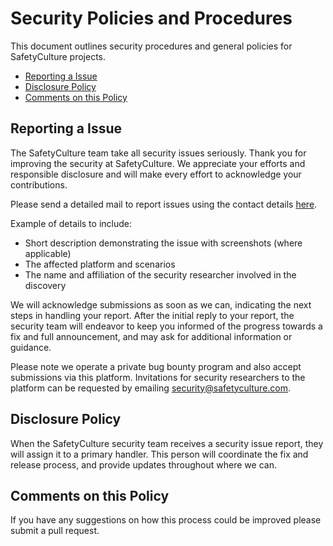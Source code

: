 # Security Policies and Procedures

This document outlines security procedures and general policies for SafetyCulture projects.

* [Reporting a Issue](#reporting-a-issue)
* [Disclosure Policy](#disclosure-policy)
* [Comments on this Policy](#comments-on-this-policy)
  
## Reporting a Issue

The SafetyCulture team take all security issues seriously. Thank you for improving the security at SafetyCulture. We appreciate your efforts and responsible disclosure and will make every effort to acknowledge your contributions.

Please send a detailed mail to report issues using the contact details [here][1].

Example of details to include:

* Short description demonstrating the issue with screenshots (where applicable)
* The affected platform and scenarios
* The name and affiliation of the security researcher involved in the discovery

We will acknowledge submissions as soon as we can, indicating the next steps in handling your report. After the initial reply to your report, the security team will endeavor to keep you informed of the progress towards a fix and full announcement, and may ask for additional information or guidance.

Please note we operate a private bug bounty program and also accept submissions via this platform. Invitations for security researchers to the platform can be requested by emailing security@safetyculture.com.

## Disclosure Policy

When the SafetyCulture security team receives a security issue report, they will assign it to a primary handler. This person will coordinate the fix and release process, and provide updates throughout where we can.

## Comments on this Policy

If you have any suggestions on how this process could be improved please submit a pull request.

[1]: https://safetyculture.com/.well-known/security.txt